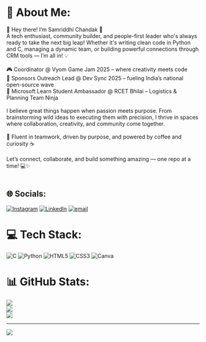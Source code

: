# 💫 About Me:
🌟 Hey there! I’m Samriddhi Chandak 🚀<br>A tech enthusiast, community builder, and people-first leader who's always ready to take the next big leap! Whether it's writing clean code in Python and C, managing a dynamic team, or building powerful connections through CRM tools — I’m all in! 💡<br><br>🎮 Coordinator @ Vyom Game Jam 2025 – where creativity meets code<br>🤝 Sponsors Outreach Lead @ Dev Sync 2025 – fueling India’s national open-source wave<br>🎯 Microsoft Learn Student Ambassador @ RCET Bhilai – Logistics & Planning Team Ninja<br><br>I believe great things happen when passion meets purpose. From brainstorming wild ideas to executing them with precision, I thrive in spaces where collaboration, creativity, and community come together.<br><br>💬 Fluent in teamwork, driven by purpose, and powered by coffee and curiosity ☕<br><br>Let’s connect, collaborate, and build something amazing — one repo at a time! 💻✨<br><br>


## 🌐 Socials:
[![Instagram](https://img.shields.io/badge/Instagram-%23E4405F.svg?logo=Instagram&logoColor=white)](https://instagram.com/https://www.instagram.com/sam_riddhiie?igsh=ZHI4YmtpcXUxbmtj) [![LinkedIn](https://img.shields.io/badge/LinkedIn-%230077B5.svg?logo=linkedin&logoColor=white)](https://linkedin.com/in/https://www.linkedin.com/in/samriddhi-chandak-19b40430b) [![email](https://img.shields.io/badge/Email-D14836?logo=gmail&logoColor=white)](mailto:samriddhichandak1107@gmail.com) 

# 💻 Tech Stack:
![C](https://img.shields.io/badge/c-%2300599C.svg?style=for-the-badge&logo=c&logoColor=white) ![Python](https://img.shields.io/badge/python-3670A0?style=for-the-badge&logo=python&logoColor=ffdd54) ![HTML5](https://img.shields.io/badge/html5-%23E34F26.svg?style=for-the-badge&logo=html5&logoColor=white) ![CSS3](https://img.shields.io/badge/css3-%231572B6.svg?style=for-the-badge&logo=css3&logoColor=white) ![Canva](https://img.shields.io/badge/Canva-%2300C4CC.svg?style=for-the-badge&logo=Canva&logoColor=white)
# 📊 GitHub Stats:
![](https://github-readme-stats.vercel.app/api?username=samm00711&theme=react&hide_border=false&include_all_commits=false&count_private=false)<br/>
![](https://nirzak-streak-stats.vercel.app/?user=samm00711&theme=react&hide_border=false)<br/>
![](https://github-readme-stats.vercel.app/api/top-langs/?username=samm00711&theme=react&hide_border=false&include_all_commits=false&count_private=false&layout=compact)

---
[![](https://visitcount.itsvg.in/api?id=samm00711&icon=0&color=0)](https://visitcount.itsvg.in)


